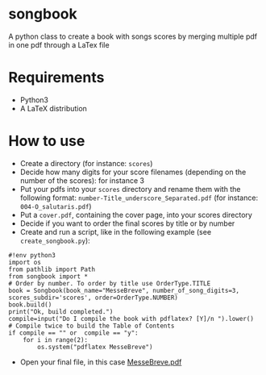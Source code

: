 # songbook
A python class to create a book with songs scores by merging multiple pdf in one pdf through a LaTex file

# Requirements

- Python3
- A LaTeX distribution

# How to use

- Create a directory (for instance: `scores`)
- Decide how many digits for your score filenames (depending on the number of the scores): for instance 3
- Put your pdfs into your `scores` directory and rename them with the following format: `number-Title_underscore_Separated.pdf` (for instance: `004-O_salutaris.pdf`)
- Put a `cover.pdf`, containing the cover page, into your scores directory
- Decide if you want to order the final scores by title or by number
- Create and run a script, like in the following example (see `create_songbook.py`):
```
#!env python3
import os
from pathlib import Path
from songbook import *
# Order by number. To order by title use OrderType.TITLE
book = Songbook(book_name="MesseBreve", number_of_song_digits=3, scores_subdir='scores', order=OrderType.NUMBER)
book.build()
print("Ok, build completed.")
compile=input("Do I compile the book with pdflatex? [Y]/n ").lower()
# Compile twice to build the Table of Contents
if compile == "" or  compile == "y":
	for i in range(2):
		os.system("pdflatex MesseBreve")

```
- Open your final file, in this case [MesseBreve.pdf](https://github.com/doriansoru/songbook/raw/main/example/MesseBreve.pdf)
